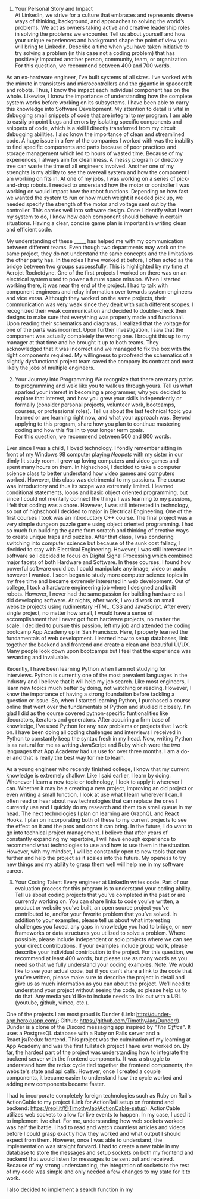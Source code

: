 1. Your Personal Story and Impact  
At LinkedIn, we strive for a culture that embraces and represents diverse ways of thinking, background, and approaches to solving the world’s problems. We act as owners taking active and creative leadership roles in solving the problems we encounter. Tell us about yourself and how your unique experiences and background shape the point of view you will bring to LinkedIn. Describe a time when you have taken initiative to try solving a problem (in this case not a coding problem) that has positively impacted another person, community, team, or organization. 
For this question, we recommend between 400 and 700 words.

As an ex-hardware engineer, I’ve built systems of all sizes. I’ve worked with the minute in transistors and microcontrollers and the gigantic in spacecraft and robots. Thus, I know the impact each individual component has on the whole. Likewise, I know the importance of understanding how the complete system works before working on its subsystems. I have been able to carry this knowledge into Software Development. My attention to detail is vital in debugging small snippets of code that are integral to my program. I am able to easily pinpoint bugs and errors by isolating specific components and snippets of code, which is a skill I directly transferred from my circuit debugging abilities. I also know the importance of clean and streamlined code. A huge issue in a few of the companies I worked with was the inability to find specific components and parts because of poor practices and storage management which led to hours of wasted time. Because of my experiences, I always aim for cleanliness. A messy program or directory tree can waste the time of all engineers involved. Another one of my strenghts is my ability to see the overeall system and how the component I am working on fits in. At one of my jobs, I was working on a series of pick-and-drop robots. I needed to understand how the motor or controller I was working on would impact how the robot functions. Depending on how fast we wanted the system to run or how much weight it needed pick up, we needed specify the strength of the motor and voltage sent out by the controller. This carries well into software design. Once I identify what I want my system to do, I know how each component should behave in certain situations. Having a clear, concise game plan is important in writing clean and efficient code.

My understanding of these _____ has helped me with my communication between different teams. Even though two departments may work on the same project, they do not understand the same concepts and the limitations the other party has. In the roles I have worked at before, I often acted as the bridge between two groups successfully. This is highlighted by my time at Aerojet Rocketdyne. One of the first projects I worked on there was on an electrical system used to power a future space mission. When I started working there, it was near the end of the project. I had to talk with component engineers and relay information over towards system engineers and vice versa. Although they worked on the same projects, their communication was very weak since they dealt with such different scopes. I recognized their weak communication and decided to double-check their designs to make sure that everything was properly made and functional. Upon reading their schematics and diagrams, I realized that the voltage for one of the parts was incorrect. Upon further investigation, I saw that the component was actually completely the wrong one. I brought this up to my manager at that time and he brought it up to both teams. They acknowledged that it was incorrect and we managed to fix the box with the right components required. My willingness to proofread the schematics of a slightly dysfunctional project team saved the company its contract and most likely the jobs of multiple engineers.




2. Your Journey into Programming
We recognize that there are many paths to programming and we’d like you to walk us through yours. Tell us what sparked your interest in becoming a programmer, why you decided to explore that interest, and how you grew your skills independently or formally (consider personal projects, volunteer work, bootcamps, courses, or professional roles). Tell us about the last technical topic you learned or are learning right now, and what your approach was. Beyond applying to this program, share how you plan to continue mastering coding and how this fits in to your longer term goals.  
For this question, we recommend between 500 and 800 words.

Ever since I was a child, I loved technology. I fondly remember sitting in front of my Windows 98 computer playing *Neopets* with my sister in our dimly lit study room. I grew up loving computers and video games and spent many hours on them. In highschool, I decided to take a computer science class to better understand how video games and computers worked. However, this class was detrimental to my passions. The course was introductory and thus its scope was extremely limited. I learned conditional statements, loops and basic object oriented programming, but since I could not mentally connect the things I was learning to my passions, I felt that coding was a chore. However, I was still interested in technology, so out of highschool I decided to major in Electrical Engineering. One of the first courses I took was an introductory C++ course. The final project was a very simple dungeon puzzle game using object oriented programming. I had so much fun building the game from scratch and thinking of creative ways to create unique traps and puzzles. After that class, I was condering switching into computer science but because of the sunk cost fallacy, I decided to stay with Electrical Engineering. However, I was still interested in software so I decided to focus on Digital Signal Processing which combined major facets of both Hardware and Software. In these courses, I found how powerful software could be. I could manipulate any image, video or audio however I wanted. I soon began to study more computer science topics in my free time and became extremely interested in web development. Out of college, I took a hardware engineering job where I designed and built robots. However, I never had the same passion for building hardware as I did developing software. At nights, after work, I would work on small website projects using rudimentary HTML, CSS and JavaScript. After every single project, no matter how small, I would have a sense of accomplishment that I never got from hardware projects, no matter the scale. I decided to pursue this passion, left my job and attended the coding bootcamp App Academy up in San Francisco. Here, I properly learned the fundamentals of web development. I learned how to setup databases, link together the backend and frontend and create a clean and beautiful UI/UX. Many people look down upon bootcamps but I feel that the experience was rewarding and invaluable.

Recently, I have been learning Python when I am not studying for interviews. Python is currently one of the most prevalent languages in the industry and I believe that it will help my job search. Like most engineers, I learn new topics much better by doing, not watching or reading. However, I know the importance of having a strong foundation before tackling a question or issue. So, when I started learning Python, I purchased a course online that went over the fundamentals of Python and studied it closely. I'm glad I did as the course covered python-specific funtionalities like decorators, iterators and generators. After acquiring a firm base of knowledge, I've used Python for any new problems or projects that I work on. I have been doing all coding challenges and interviews I received in Python to constantly keep the syntax fresh in my head. Now, writing Python is as natural for me as writing JavaScript and Ruby which were the two languages that App Academy had us use for over three months. I am a do-er and that is really the best way for me to learn.

As a young engineer who recently finished college, I know that my current knowledge is extremely shallow. Like I said earlier, I learn by doing. Whenever I learn a new topic or technology, I look to apply it wherever I can. Whether it may be a creating a new project, improving an old project or even writing a small function, I look at use what I learn wherever I can. I often read or hear about new technologies that can replace the ones I currently use and I quickly do my research and them to a small queue in my head. The next technologies I plan on learning are GraphQL and React Hooks. I plan on incorporating both of these to my current projects to see the effect on it and the pros and cons it can bring. In the future, I do want to go into technical project management. I believe that after years of constantly expanding my repertoire, I will have enough experience to recommend what technologies to use and how to use them in the situation. However, with my mindset, I will be constantly open to new tools that can further and help the project as it scales into the future. My openess to try new things and my ability to grasp them well will help me in my software career.

3. Your Coding Talent
Every engineer at LinkedIn writes code. Part of our evaluation process for this program is to understand your coding ability. Tell us about coding projects that you’ve completed in the past or are currently working on. You can share links to code you’ve written, a product or website you’ve built, an open source project you’ve contributed to, and/or your favorite problem that you’ve solved. In addition to your examples, please tell us about what interesting challenges you faced, any gaps in knowledge you had to bridge, or new frameworks or data structures you utilized to solve a problem. Where possible, please include independent or solo projects where we can see your direct contributions.  If your examples include group work, please describe your individual contribution to the project. 
For this question, we recommend at least 400 words, but please use as many words as you need so that we fully understand your coding examples.
Note: We would like to see your actual code, but if you can’t share a link to the code that you’ve written, please make sure to describe the project in detail and give us as much information as you can about the project.  We’ll need to understand your project without seeing the code, so please help us to do that. Any media you’d like to include needs to link out with a URL (youtube, github, vimeo, etc.).

One of the projects I am most proud is Dunder (Link: http://dunder-app.herokuapp.com/; Github: https://github.com/TimothyJao/Dunder/). Dunder is a clone of the Discord messaging app inspired by "*The Office*". It uses a PostgresQL database with a Ruby on Rails server and a React.js/Redux frontend. This project was the culmination of my learning at App Academy and was the first fullstack project I have ever worked on. By far, the hardest part of the project was understanding how to integrate the backend server with the frontend components. It was a struggle to understand how the redux cycle tied together the frontend components, the website's state and api calls. However, once I created a couple components, it became easier to understand how the cycle worked and adding new components became faster. 

I had to incorporate completely foreign technologies such as Ruby on Rail's ActionCable to my project (Link for ActionRail setup on frontend and backend: https://repl.it/@TimothyJao/ActionCable-setup). ActionCable utilizes web sockets to allow for live events to happen. In my case, I used it to implement live chat. For me, understanding how web sockets worked was half the battle. I had to read and watch countless articles and videos before I could grasp exactly how they worked and what output I should expect from them. However, once I was able to understand, the implementation was straight forward. I had to create a new table in my database to store the messages and setup sockets on both my frontend and backend that would listen for messages to be sent out and received. Because of my strong understanding, the integration of sockets to the rest of my code was simple and only needed a few changes to my state for it to work.

I also decided to implement a search function in my 
